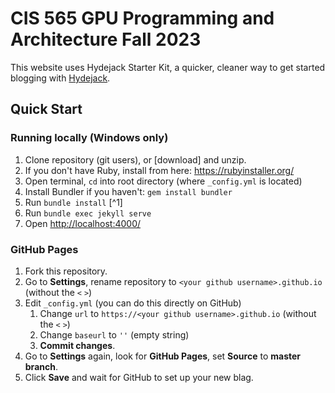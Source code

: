 # CIS 565 GPU Programming and Architecture Fall 2023

This website uses Hydejack Starter Kit, a quicker, cleaner way to get started blogging with [Hydejack](https://hydejack.com/).

## Quick Start

### Running locally (Windows only)

1. Clone repository (git users), or [download] and unzip.
2. If you don't have Ruby, install from here: https://rubyinstaller.org/ 
3. Open terminal, `cd` into root directory (where `_config.yml` is located)
4. Install Bundler if you haven't: `gem install bundler`
5. Run `bundle install` [^1]
6. Run `bundle exec jekyll serve`
7. Open <http://localhost:4000/>

### GitHub Pages

1. Fork this repository.
2. Go to **Settings**, rename repository to `<your github username>.github.io` (without the `<` `>`)
3. Edit `_config.yml` (you can do this directly on GitHub)
    1. Change `url` to `https://<your github username>.github.io` (without the `<` `>`)
    2. Change `baseurl` to `''` (empty string)
    3. **Commit changes**.
4. Go to **Settings** again, look for **GitHub Pages**, set **Source** to **master branch**.
5. Click **Save** and wait for GitHub to set up your new blag.
